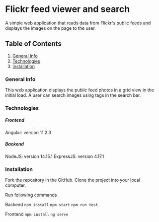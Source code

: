# Flickr feed viewer and search
A simple web application that reads data from Flickr's public feeds and displays the images on the page to the user.

## Table of Contents
1. [General Info](#general-info)
2. [Technologies](#technologies)
3. [Installation](#installation)

### General Info
This web application displays the public feed photos in a grid view in the initial load. A user can search images using tags in the search bar. 

### Technologies
##### Frontend
Angular: version 11.2.3

##### Backend
NodeJS: version 14.15.1
ExpressJS: version 4.17.1

### Installation
Fork the repository in the GitHub.
Clone the project into your local computer.

Run following commands

Backend
```npm install```
```npm start```
```npm run test```

Frontend
```npm install```
```ng serve```
